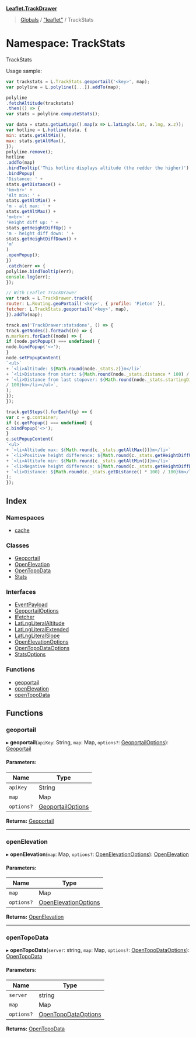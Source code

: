 **[Leaflet.TrackDrawer](../README.md)**

> [Globals](../README.md) / ["leaflet"](_leaflet_.md) / TrackStats

# Namespace: TrackStats

TrackStats

Usage sample:
```javascript
var trackstats = L.TrackStats.geoportail('<key>', map);
var polyline = L.polyline([...]).addTo(map);

polyline
.fetchAltitude(trackstats)
.then(() => {
var stats = polyline.computeStats();

var data = stats.getLatLngs().map(x => L.latLng(x.lat, x.lng, x.z));
var hotline = L.hotline(data, {
min: stats.getAltMin(),
max: stats.getAltMax(),
});
polyline.remove();
hotline
.addTo(map)
.bindTooltip('This hotline displays altitude (the redder the higher)')
.bindPopup(
'Distance: ' +
stats.getDistance() +
'km<br>' +
'Alt min: ' +
stats.getAltMin() +
'm - alt max: ' +
stats.getAltMax() +
'm<br>' +
'Height diff up: ' +
stats.getHeightDiffUp() +
'm - height diff down: ' +
stats.getHeightDiffDown() +
'm'
)
.openPopup();
})
.catch(err => {
polyline.bindTooltip(err);
console.log(err);
});

// With Leaflet TrackDrawer
var track = L.TrackDrawer.track({
router: L.Routing.geoPortail('<key>', { profile: 'Pieton' }),
fetcher: L.TrackStats.geoportail('<key>', map),
}).addTo(map);

track.on('TrackDrawer:statsdone', () => {
track.getNodes().forEach((n) => {
n.markers.forEach((node) => {
if (node.getPopup() === undefined) {
node.bindPopup('<>');
}
node.setPopupContent(
`<ul>`
+ `<li>Altitude: ${Math.round(node._stats.z)}m</li>`
+ `<li>Distance from start: ${Math.round(node._stats.distance * 100) / 100}km</li>`
+ `<li>Distance from last stopover: ${Math.round(node._stats.startingDistance * 100)
/ 100}km</li></ul>`,
);
});
});

track.getSteps().forEach((g) => {
var c = g.container;
if (c.getPopup() === undefined) {
c.bindPopup('<>');
}
c.setPopupContent(
`<ul>`
+ `<li>Altitude max: ${Math.round(c._stats.getAltMax())}m</li>`
+ `<li>Positive height difference: ${Math.round(c._stats.getHeightDiffUp())}m</li>`
+ `<li>Altitufe min: ${Math.round(c._stats.getAltMin())}m</li>`
+ `<li>Negative height difference: ${Math.round(c._stats.getHeightDiffDown())}m</li>`
+ `<li>Distance: ${Math.round(c._stats.getDistance() * 100) / 100}km</li></ul>`,
);
});
```

## Index

### Namespaces

* [cache](_leaflet_.trackstats.cache.md)

### Classes

* [Geoportail](../classes/_leaflet_.trackstats.geoportail.md)
* [OpenElevation](../classes/_leaflet_.trackstats.openelevation.md)
* [OpenTopoData](../classes/_leaflet_.trackstats.opentopodata.md)
* [Stats](../classes/_leaflet_.trackstats.stats.md)

### Interfaces

* [EventPayload](../interfaces/_leaflet_.trackstats.eventpayload.md)
* [GeoportailOptions](../interfaces/_leaflet_.trackstats.geoportailoptions.md)
* [IFetcher](../interfaces/_leaflet_.trackstats.ifetcher.md)
* [LatLngLiteralAltitude](../interfaces/_leaflet_.trackstats.latlngliteralaltitude.md)
* [LatLngLiteralExtended](../interfaces/_leaflet_.trackstats.latlngliteralextended.md)
* [LatLngLiteralSlope](../interfaces/_leaflet_.trackstats.latlngliteralslope.md)
* [OpenElevationOptions](../interfaces/_leaflet_.trackstats.openelevationoptions.md)
* [OpenTopoDataOptions](../interfaces/_leaflet_.trackstats.opentopodataoptions.md)
* [StatsOptions](../interfaces/_leaflet_.trackstats.statsoptions.md)

### Functions

* [geoportail](_leaflet_.trackstats.md#geoportail)
* [openElevation](_leaflet_.trackstats.md#openelevation)
* [openTopoData](_leaflet_.trackstats.md#opentopodata)

## Functions

### geoportail

▸ **geoportail**(`apiKey`: String, `map`: Map, `options?`: [GeoportailOptions](../interfaces/_leaflet_.trackstats.geoportailoptions.md)): [Geoportail](../classes/_leaflet_.trackstats.geoportail.md)

#### Parameters:

Name | Type |
------ | ------ |
`apiKey` | String |
`map` | Map |
`options?` | [GeoportailOptions](../interfaces/_leaflet_.trackstats.geoportailoptions.md) |

**Returns:** [Geoportail](../classes/_leaflet_.trackstats.geoportail.md)

___

### openElevation

▸ **openElevation**(`map`: Map, `options?`: [OpenElevationOptions](../interfaces/_leaflet_.trackstats.openelevationoptions.md)): [OpenElevation](../classes/_leaflet_.trackstats.openelevation.md)

#### Parameters:

Name | Type |
------ | ------ |
`map` | Map |
`options?` | [OpenElevationOptions](../interfaces/_leaflet_.trackstats.openelevationoptions.md) |

**Returns:** [OpenElevation](../classes/_leaflet_.trackstats.openelevation.md)

___

### openTopoData

▸ **openTopoData**(`server`: string, `map`: Map, `options?`: [OpenTopoDataOptions](../interfaces/_leaflet_.trackstats.opentopodataoptions.md)): [OpenTopoData](../classes/_leaflet_.trackstats.opentopodata.md)

#### Parameters:

Name | Type |
------ | ------ |
`server` | string |
`map` | Map |
`options?` | [OpenTopoDataOptions](../interfaces/_leaflet_.trackstats.opentopodataoptions.md) |

**Returns:** [OpenTopoData](../classes/_leaflet_.trackstats.opentopodata.md)
